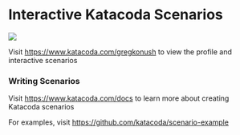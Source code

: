 # Interactive Katacoda Scenarios

[![](http://shields.katacoda.com/katacoda/gregkonush/count.svg)](https://www.katacoda.com/gregkonush "Get your profile on Katacoda.com")

Visit https://www.katacoda.com/gregkonush to view the profile and interactive scenarios

### Writing Scenarios
Visit https://www.katacoda.com/docs to learn more about creating Katacoda scenarios

For examples, visit https://github.com/katacoda/scenario-example

